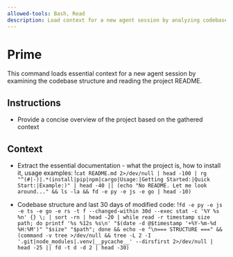```yaml
---
allowed-tools: Bash, Read
description: Load context for a new agent session by analyzing codebase structure and README
---
```


# Prime

This command loads essential context for a new agent session by examining the codebase structure and reading the project README.

## Instructions

- Provide a concise overview of the project based on the gathered context

## Context

- Extract the essential documentation - what the project is, how to install it, usage examples:
  !`cat README.md 2>/dev/null | head -100 | rg "^(#|-)|.*(install|pip|npm|cargo|Usage:|Getting Started:|Quick Start:|Example:)" | head -40 || (echo "No README. Let me look around..." && ls -la && fd -e py -e js -e go | head -10)`

- Codebase structure and last 30 days of modified code:
  !`fd -e py -e js -e ts -e go -e rs -t f --changed-within 30d --exec stat -c '%Y %s %n' {} \; | sort -rn | head -20 | while read -r timestamp size path; do printf '%s %12s %s\n' "$(date -d @$timestamp '+%Y-%m-%d %H:%M')" "$size" "$path"; done && echo -e "\n=== STRUCTURE ===" && (command -v tree >/dev/null && tree -L 2 -I '.git|node_modules|.venv|__pycache__' --dirsfirst 2>/dev/null | head -25 || fd -t d -d 2 | head -30)`
